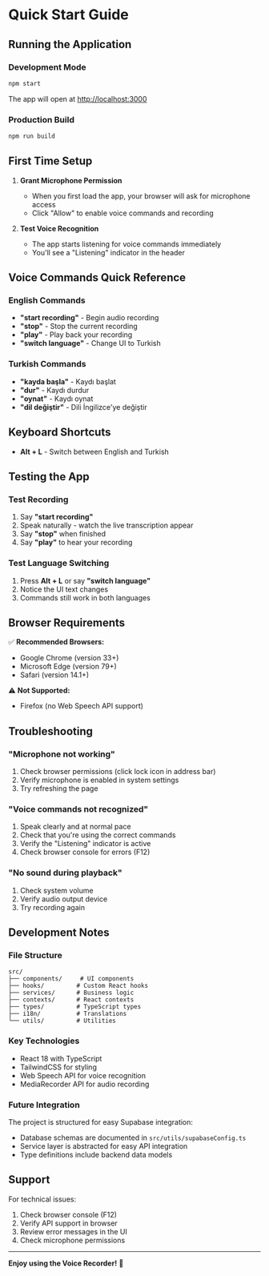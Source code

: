 # Quick Start Guide

## Running the Application

### Development Mode

```bash
npm start
```

The app will open at [http://localhost:3000](http://localhost:3000)

### Production Build

```bash
npm run build
```

## First Time Setup

1. **Grant Microphone Permission**

   - When you first load the app, your browser will ask for microphone access
   - Click "Allow" to enable voice commands and recording

2. **Test Voice Recognition**
   - The app starts listening for voice commands immediately
   - You'll see a "Listening" indicator in the header

## Voice Commands Quick Reference

### English Commands

- **"start recording"** - Begin audio recording
- **"stop"** - Stop the current recording
- **"play"** - Play back your recording
- **"switch language"** - Change UI to Turkish

### Turkish Commands

- **"kayda başla"** - Kaydı başlat
- **"dur"** - Kaydı durdur
- **"oynat"** - Kaydı oynat
- **"dil değiştir"** - Dili İngilizce'ye değiştir

## Keyboard Shortcuts

- **Alt + L** - Switch between English and Turkish

## Testing the App

### Test Recording

1. Say **"start recording"**
2. Speak naturally - watch the live transcription appear
3. Say **"stop"** when finished
4. Say **"play"** to hear your recording

### Test Language Switching

1. Press **Alt + L** or say **"switch language"**
2. Notice the UI text changes
3. Commands still work in both languages

## Browser Requirements

✅ **Recommended Browsers:**

- Google Chrome (version 33+)
- Microsoft Edge (version 79+)
- Safari (version 14.1+)

⚠️ **Not Supported:**

- Firefox (no Web Speech API support)

## Troubleshooting

### "Microphone not working"

1. Check browser permissions (click lock icon in address bar)
2. Verify microphone is enabled in system settings
3. Try refreshing the page

### "Voice commands not recognized"

1. Speak clearly and at normal pace
2. Check that you're using the correct commands
3. Verify the "Listening" indicator is active
4. Check browser console for errors (F12)

### "No sound during playback"

1. Check system volume
2. Verify audio output device
3. Try recording again

## Development Notes

### File Structure

```
src/
├── components/     # UI components
├── hooks/         # Custom React hooks
├── services/      # Business logic
├── contexts/      # React contexts
├── types/         # TypeScript types
├── i18n/          # Translations
└── utils/         # Utilities
```

### Key Technologies

- React 18 with TypeScript
- TailwindCSS for styling
- Web Speech API for voice recognition
- MediaRecorder API for audio recording

### Future Integration

The project is structured for easy Supabase integration:

- Database schemas are documented in `src/utils/supabaseConfig.ts`
- Service layer is abstracted for easy API integration
- Type definitions include backend data models

## Support

For technical issues:

1. Check browser console (F12)
2. Verify API support in browser
3. Review error messages in the UI
4. Check microphone permissions

---

**Enjoy using the Voice Recorder!** 🎤
